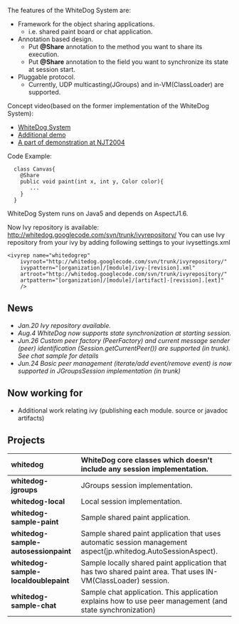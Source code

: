 The features of the WhiteDog System are:

  * Framework for the object sharing applications.
    * i.e. shared paint board or chat application.
  * Annotation based design.
    * Put **@Share** annotation to the method you want to share its execution.
    * Put **@Share** annotation to the field you want to synchronize its state at session start.
  * Pluggable protocol.
    * Currently, UDP multicasting(JGroups) and in-VM(ClassLoader) are supported.

Concept video(based on the former implementation of the WhiteDog System):
  * <a href='http://www.youtube.com/watch?v=ESp8OgCETD0'>WhiteDog System</a>
  * <a href='http://www.youtube.com/watch?v=oq9Lrae7YOQ'>Additional demo</a>
  * <a href='http://www.youtube.com/watch?v=lTwxlGIFxAs'>A part of demonstration at NJT2004</a>

Code Example:
```
  class Canvas{
    @Share
    public void paint(int x, int y, Color color){
       ...
    }
  }
```

WhiteDog System runs on Java5 and depends on AspectJ1.6.

Now Ivy repository is available: http://whitedog.googlecode.com/svn/trunk/ivyrepository/
You can use Ivy repository from your ivy by adding following settings to your ivysettings.xml
```
<ivyrep name="whitedogrep"
	ivyroot="http://whitedog.googlecode.com/svn/trunk/ivyrepository/"
	ivypattern="[organization]/[module]/ivy-[revision].xml"
	artroot="http://whitedog.googlecode.com/svn/trunk/ivyrepository/"
	artpattern="[organization]/[module]/[artifact]-[revision].[ext]"
	/>
```

## News ##
  * _Jan.20 Ivy repository available._
  * _Aug.4  WhiteDog now supports state synchronization at starting session._
  * _Jun.26  Custom peer factory (PeerFactory) and current message sender (peer) identification (Session.getCurrentPeer()) are supported (in trunk). See chat sample for details_
  * _Jun.24  Basic peer management (iterate/add event/remove event) is now supported in JGroupsSession implementation (in trunk)_

## Now working for ##
  * Additional work relating ivy (publishing each module. source or javadoc artifacts)

## Projects ##
| **whitedog** |WhiteDog core classes which doesn't include any session implementation.|
|:-------------|:----------------------------------------------------------------------|
| **whitedog-jgroups** |JGroups session implementation.                                        |
| **whitedog-local** |Local session implementation.                                          |
| **whitedog-sample-paint** |Sample shared paint application.                                       |
| **whitedog-sample-autosessionpaint** |Sample shared paint application that uses automatic session management aspect(jp.whitedog.AutoSessionAspect).|
| **whitedog-sample-localdoublepaint** |Sample locally shared paint application that has two shared paint area. That uses IN-VM(ClassLoader) session.|
| **whitedog-sample-chat** |Sample chat application.  This application explains how to use peer management (and state synchronization)|